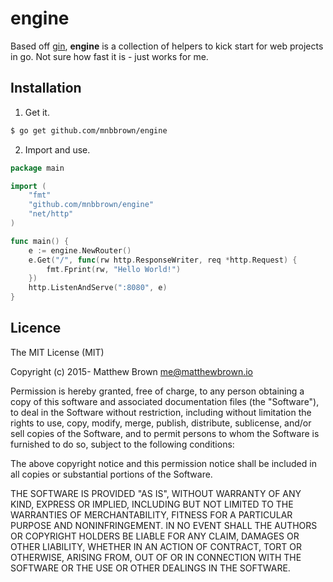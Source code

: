 # engine

Based off [gin](github.com/gin-gonic/gin), **engine** is a collection of helpers to kick start for web projects in go.
Not sure how fast it is - just works for me.

## Installation

1. Get it.

```sh
$ go get github.com/mnbbrown/engine
```

2. Import and use.

```go
package main

import (
    "fmt"
    "github.com/mnbbrown/engine"
    "net/http"
)

func main() {
    e := engine.NewRouter()
    e.Get("/", func(rw http.ResponseWriter, req *http.Request) {
        fmt.Fprint(rw, "Hello World!")
    })
    http.ListenAndServe(":8080", e)
}

```

## Licence

The MIT License (MIT)

Copyright (c) 2015- Matthew Brown <me@matthewbrown.io>

Permission is hereby granted, free of charge, to any person obtaining a copy
of this software and associated documentation files (the "Software"), to deal
in the Software without restriction, including without limitation the rights
to use, copy, modify, merge, publish, distribute, sublicense, and/or sell
copies of the Software, and to permit persons to whom the Software is
furnished to do so, subject to the following conditions:

The above copyright notice and this permission notice shall be included in all
copies or substantial portions of the Software.

THE SOFTWARE IS PROVIDED "AS IS", WITHOUT WARRANTY OF ANY KIND, EXPRESS OR
IMPLIED, INCLUDING BUT NOT LIMITED TO THE WARRANTIES OF MERCHANTABILITY,
FITNESS FOR A PARTICULAR PURPOSE AND NONINFRINGEMENT. IN NO EVENT SHALL THE
AUTHORS OR COPYRIGHT HOLDERS BE LIABLE FOR ANY CLAIM, DAMAGES OR OTHER
LIABILITY, WHETHER IN AN ACTION OF CONTRACT, TORT OR OTHERWISE, ARISING FROM,
OUT OF OR IN CONNECTION WITH THE SOFTWARE OR THE USE OR OTHER DEALINGS IN THE
SOFTWARE.
